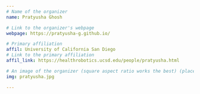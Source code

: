 ```yaml
---
# Name of the organizer
name: Pratyusha Ghosh

# Link to the organizer's webpage
webpage: https://pratyusha-g.github.io/

# Primary affiliation
affil: University of California San Diego
# Link to the primary affiliation
affil_link: https://healthrobotics.ucsd.edu/people/pratyusha.html

# An image of the organizer (square aspect ratio works the best) (place in the `assets/img/organizers` directory)
img: pratyusha.jpg

---
```

